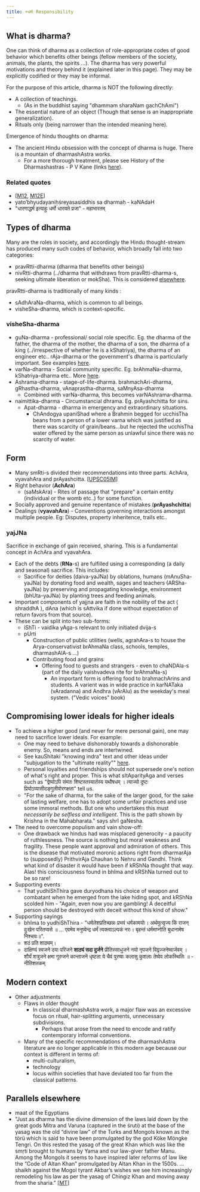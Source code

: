 ```yaml
---
title: +धर्मः Responsibility
---
```


## What is dharma?

One can think of dharma as a collection of role-appropriate codes of good behavior which benefits other beings (fellow members of the society, animals, the plants, the spirits ...). The dharma has very powerful motivations and theory behind it (explained later in this page). They may be explicitly codified or they may be informal.

For the purpose of this article, dharma is NOT the following directly:

- A collection of teachings.
    - (As in the buddhist saying "dhammam sharaNam gachChAmi")
- The essential nature of an object (Though that sense is an inappropriate generalization).
- Rituals only (being narrower than the intended meaning here).

Emergence of hindu thoughts on dharma:

- The ancient Hindu obsession with the concept of dharma is huge. There is a mountain of dharmashAstra works.
    - For a more thorough treatment, please see History of the Dharmashastras - P V Kane (links [here](https://sites.google.com/site/samskrtamsfo/prayogah/dharmasastram)).

### Related quotes
- \[[M12](http://www.sacred-texts.com/hin/mbs/mbs12037.htm), [M12E](http://www.sacred-texts.com/hin/m12/m12a036.htm#fr_117)\]
- yato’bhyudayaniḥśreyasasiddhis sa dharmaḥ - kaNAdaH
- "धारणाद्धर्म इत्याहुः धर्मो धारयते प्रजा" \- महाभारतम्

## Types of dharma

Many are the roles in society, and accordingly the Hindu thought-stream has produced many such codes of behavior, which broadly fall into two categories:

-  pravRtti-dharma (dharma that benefits other beings) 
- nivRtti-dharma (../dharma that withdraws from pravRtti-dharma-s, seeking ultimate liberation or mokSha). This is considered [elsewhere](../tattvam/puruShArtha/).

pravRtti-dharma is traditionally of many kinds :

- sAdhAraNa-dharma, which is common to all beings.
- visheSha-dharma, which is context-specific.

### visheSha-dharma
- guNa-dharma - professional/ social role specific. Eg. the dharma of the father, the dharma of the mother, the dharma of a son, the dharma of a king (../irrespective of whether he is a kShatriya), the dharma of an engineer etc.. rAja-dharma or the government's dharma is particularly important. See examples [here](../social-cultivation/clan/varna-theory/).
- varNa-dharma - Social community specific. Eg. brAhmaNa-dharma, kShatriya-dharma etc.. More [here](../../social-cultivation/clan/varna-theory/).
- Ashrama-dharma - stage-of-life-dharma. brahmachAri-dharma, gRhastha-dharma, vAnaprastha-dharma, saMnyAsa-dharma
    - Combined with varNa-dharma, this becomes varNAshrama-dharma.
- naimittika-dharma - Circumstancial dhrama. Eg. prAyashchitta for sins.
    - Apat-dharma - dharma in emergency and extraordinary situations.
        -  ChAndogya upaniShad where a Brahmin begged for ucchisTha beans from a person of a lower varna which was justified as there was scarcity of grain/beans...but he rejected the ucchisTha water offered by the same person as unlawful since there was no scarcity of water.

## Form

- Many smRti-s divided their recommendations into three parts. AchAra, vyavahAra and prAyashcitta. \[[UPSC05](https://books.google.com/books?id=yWfeU9eQd5YC&pg=SL1-PA174&lpg=SL1-PA174&dq=AchAra+vyavahara+prayashcitta&source=bl&ots=MJQb21hyU_&sig=n62rTw_gHZlfPijo38k9r6YJECU&hl=sa&sa=X&ved=0CBsQ6AEwAGoVChMI-4vps6XnxgIVCqOICh2W_QXx#v=onepage&q=AchAra%20vyavahara%20prayashcitta&f=false)[IM](http://i.imgur.com/2pcqltY.png)\]
- Right behavior (**AchAra**)
    - (saMskAra) - Rites of passage that "prepare" a certain entity (individual or the womb etc..) for some function.
- Socially approved and genuine repentance of mistakes (**prAyashchitta**)
- Dealings (**vyavahAra**) - Conventions governing interactions amongst multiple people. Eg: Disputes, property inheritence, trails etc..

### yajJNa
Sacrifice in exchange of gain received, sharing. This is a fundamental concept in AchAra and vyavahAra.
- Each of the debts (**RNa**-s) are fulfilled using a corresponding (a daily and seasonal) sacrifice. This includes:
    - Sacrifice for deities (daiva-yaJNa) by oblations, humans (mAnuSha-yaJNa) by donating food and wealth, sages and teachers (ARSha-yaJNa) by preserving and propagating knowledge, environment (bhUta-yaJNa) by planting trees and feeding animals.
- Important components of yajjna are faith in the nobility of the act ( shraddhA ), dAna (which is sAttvika if done without expectation of return favors from that source).
- These can be split into two sub-forms:
    - iShTi - vaidika yAga-s relevant to only initiated dvija-s
    - pUrti
        - Construction of public utilities (wells, agrahAra-s to house the Arya-conservativist brAhmaNa class, schools, temples, dharmashAlA-s ...)
        - Contributing food and grains 
            - Offering food to guests and strangers - even to chaNDAla-s (part of the daily vaishvadeva rite for brAhmaNa-s)
                - An important form is offering food to brahmachArins and students. A varient was in wide practice in karNATaka (vAradanna) and Andhra (vArAlu) as the weekday's meal system. ("Vedic voices" book)

## Compromising lower ideals for higher ideals

- To achieve a higher good (and never for mere personal gain), one may need to sacrifice lower ideals. For example:
    - One may need to behave dishonorably towards a dishonorable enemy. So, means and ends are intertwined.
    - See kauShitaki "knowing indra" text and other ideas under "subjugation to the "ultimate reality"" [here](../../bases/books/index/).
    - Personal loyalties and friendships should not supersede one's notion of what's right and proper. This is what sItAparityAga and verses such as "द्वेष्योऽपि संमतः शिष्टस्तस्यार्तस्य यथौषधम् । त्याज्यो दुष्टः प्रियोऽप्यासीदङ्गुलीवोरगक्षता" tell us.  
    - "For the sake of dharma, for the sake of the larger good, for the sake of lasting welfare, one has to adopt some unfair practices and use some immoral methods. But one who undertakes this must _necessarily be selfless and intelligent_. This is the path shown by Krishna in the Mahabharata." says shrI gaNesha.
- The need to overcome populism and vain show-off:
    - One drawback we hindus had was misplaced generocity - a paucity of ruthlessness. The source is nothing but moral weakness and fragility. These people want approval and admiration of others. This is the disease that motivated moronic actions right from dharmarAja to (supposedly) PrithvirAja Chauhan to Nehru and Gandhi. Think what kind of disaster it would have been if kRShNa thought that way. Alas! this consciousness found in bhIma and kRShNa turned out to be so rare!
- Supporting events
    - That yudhiShThira gave duryodhana his choice of weapon and combatant when he emerged from the lake hiding spot, and kRShNa scolded him - "Again, even now you are gambling! A deceitful person should be destroyed with deceit without this kind of show."
- Supporting sayings
    - bhIma to yudhiShThira - "धर्मलेशप्रतिच्छन्नः प्रभवं धर्मकामयोः। अर्थमुत्सृज्य किं राजन् दुःखेन परितप्यसे ॥ ... एवमेव मनुष्येन्द्र धर्मं त्यक्त्वाऽल्पकं नरः। बृहन्तं धर्ममाप्नोति बुधानामेष निश्चयः॥".
    - शठं प्रति शाठ्यम्।
    - दाक्षिण्यं स्वजने दया परिजने **शाठ्यं सदा दुर्जने** प्रीतिस्साधुजने नयो नृपजने विद्वज्जनेष्वार्जवम् । शौर्यं शत्रुजने क्षमा गुरुजने कान्ताजनॆ धृष्टता ये चैवं पुरुषाः कलासु कुशलाः तेष्वेव लोकस्थितिः ॥ \- नीतिशतकम्

## Modern context
- Other adjustments
    - Flaws in older thought
        - In classical dharmashAstra work, a major flaw was an excessive focus on ritual, hair-splitting arguments, unnecessary subdivisions.
            - Perhaps that arose from the need to encode and ratify contemporary informal conventions.
    - Many of the specific recommendations of the dharmashAstra literature are no longer applicable in this modern age because our context is different in terms of:
        - multi-culturalism,
        - technology
        - locus within societies that have deviated too far from the classical patterns.

## Parallels elsewhere

- maat of the Egyptians
- "Just as dharma has the divine dimension of the laws laid down by the great gods Mitra and Varuṇa (captured in the śruti) at the base of the yasag was the old “divine law” of the Turks and Mongols known as the törü which is said to have been promulgated by the god Köke Möngke Tengri. On this rested the yasag of the great Khan which was like the smṛti brought to humans by Yama and our law-giver father Manu.  Among the Mongols it seems to have inspired later reforms of law like the “Code of Altan Khan” promulgated by Altan Khan in the 1500s. ... shaikh against the Mogol tyrant Akbar’s wishes we see him increasingly remodeling his law as per the yasag of Chingiz Khan and moving away from the sharia." \[[MT](https://manasataramgini.wordpress.com/2017/07/30/mongolica-chingiz-khan-and-the-rest/)\]